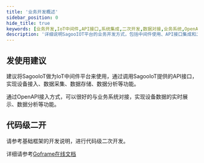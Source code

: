 ```yaml
---
title: '业务开发概述'
sidebar_position: 0
hide_title: true
keywords: [业务开发,IoT中间件,API接口,系统集成,二次开发,数据对接,业务系统,OpenAPI,开发框架,GoFrame]
description: '详细说明SagooIOT平台的业务开发方式，包括中间件使用、API接口集成和二次开发等完整的业务开发指南。'
---
```


## 发使用建议

建议将SagooIoT做为IoT中间件平台来使用，通过调用SagooIoT提供的API接口，实现设备接入、数据采集、数据存储、数据分析等功能。

通过OpenAPI接入方式，可以很好的与业务系统对接，实现设备数据的实时展示、数据分析等功能。

## 代码级二开

请参考基础框架的开发说明，进行代码级二次开发。

详细请参考[Goframe在线文档](https://goframe.org/)
